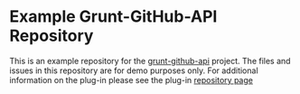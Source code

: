 # Example Grunt-GitHub-API Repository

This is an example repository for the [grunt-github-api](https://github.com/JeffHerb/grunt-github-api/) project. The files and issues in this repository are for demo purposes only. For additional information on the plug-in please see the plug-in [repository page](https://github.com/JeffHerb/grunt-github-api/)
